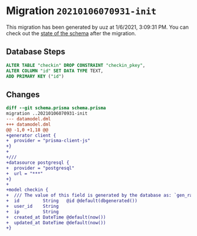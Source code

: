# Migration `20210106070931-init`

This migration has been generated by uuz at 1/6/2021, 3:09:31 PM.
You can check out the [state of the schema](./schema.prisma) after the migration.

## Database Steps

```sql
ALTER TABLE "checkin" DROP CONSTRAINT "checkin_pkey",
ALTER COLUMN "id" SET DATA TYPE TEXT,
ADD PRIMARY KEY ("id")
```

## Changes

```diff
diff --git schema.prisma schema.prisma
migration ..20210106070931-init
--- datamodel.dml
+++ datamodel.dml
@@ -1,0 +1,18 @@
+generator client {
+  provider = "prisma-client-js"
+}
+
+/// 
+datasource postgresql {
+  provider = "postgresql"
+  url = "***"
+}
+
+model checkin {
+  /// The value of this field is generated by the database as: `gen_random_uuid()`.
+  id         String   @id @default(dbgenerated())
+  user_id    String
+  ip         String
+  created_at DateTime @default(now())
+  updated_at DateTime @default(now())
+}
```


